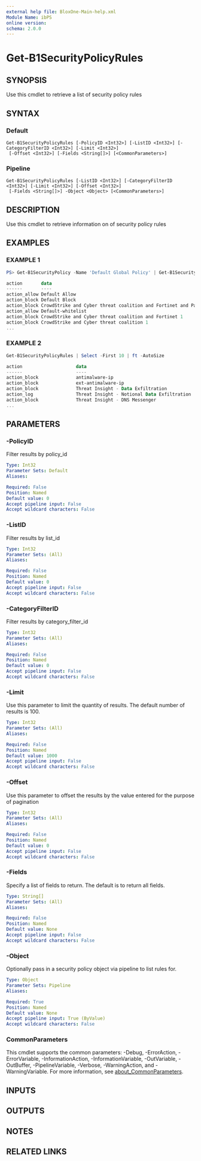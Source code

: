 ```yaml
---
external help file: BloxOne-Main-help.xml
Module Name: ibPS
online version:
schema: 2.0.0
---
```


# Get-B1SecurityPolicyRules

## SYNOPSIS
Use this cmdlet to retrieve a list of security policy rules

## SYNTAX

### Default
```
Get-B1SecurityPolicyRules [-PolicyID <Int32>] [-ListID <Int32>] [-CategoryFilterID <Int32>] [-Limit <Int32>]
 [-Offset <Int32>] [-Fields <String[]>] [<CommonParameters>]
```

### Pipeline
```
Get-B1SecurityPolicyRules [-ListID <Int32>] [-CategoryFilterID <Int32>] [-Limit <Int32>] [-Offset <Int32>]
 [-Fields <String[]>] -Object <Object> [<CommonParameters>]
```

## DESCRIPTION
Use this cmdlet to retrieve information on of security policy rules

## EXAMPLES

### EXAMPLE 1
```powershell
PS> Get-B1SecurityPolicy -Name 'Default Global Policy' | Get-B1SecurityPolicyRules | ft -AutoSize

action       data                                                                list_id policy_id policy_name           redirect_name rule_tags            type
------       ----                                                                ------- --------- -----------           ------------- ---------            ----
action_allow Default Allow                                                        553567     56924 Default Global Policy               @{tag_scope=; tags=} custom_list
action_block Default Block                                                        756742     56924 Default Global Policy               @{tag_scope=; tags=} custom_list
action_block CrowdStrike and Cyber threat coalition and Fortinet and Palo Alto 1  423566     56924 Default Global Policy               @{tag_scope=; tags=} custom_list
action_allow Default-whitelist                                                    423567     56924 Default Global Policy               @{tag_scope=; tags=} custom_list
action_block CrowdStrike and Cyber threat coalition and Fortinet 1                522345     56924 Default Global Policy               @{tag_scope=; tags=} custom_list
action_block CrowdStrike and Cyber threat coalition 1                             253356     56924 Default Global Policy               @{tag_scope=; tags=} custom_list
...
```

### EXAMPLE 2
```powershell
Get-B1SecurityPolicyRules | Select -First 10 | ft -AutoSize

action                    data                                                                list_id policy_id policy_name           redirect_name rule_tags            type
------                    ----                                                                ------- --------- -----------           ------------- ---------            ----
action_block              antimalware-ip                                                            0    123456 corporate-policy                                         @{tag_scope=; tags=} named_feed
action_block              ext-antimalware-ip                                                        0    123456 corporate-policy                                         @{tag_scope=; tags=} named_feed
action_block              Threat Insight - Data Exfiltration                                        0    453532 iot-policy                                               @{tag_scope=; tags=} custom_list
action_log                Threat Insight - Notional Data Exfiltration                               0    453532 iot-policy                                               @{tag_scope=; tags=} custom_list
action_block              Threat Insight - DNS Messenger                                            0    453532 iot-policy                                               @{tag_scope=; tags=} custom_list
...
```

## PARAMETERS

### -PolicyID
Filter results by policy_id

```yaml
Type: Int32
Parameter Sets: Default
Aliases:

Required: False
Position: Named
Default value: 0
Accept pipeline input: False
Accept wildcard characters: False
```

### -ListID
Filter results by list_id

```yaml
Type: Int32
Parameter Sets: (All)
Aliases:

Required: False
Position: Named
Default value: 0
Accept pipeline input: False
Accept wildcard characters: False
```

### -CategoryFilterID
Filter results by category_filter_id

```yaml
Type: Int32
Parameter Sets: (All)
Aliases:

Required: False
Position: Named
Default value: 0
Accept pipeline input: False
Accept wildcard characters: False
```

### -Limit
Use this parameter to limit the quantity of results.
The default number of results is 100.

```yaml
Type: Int32
Parameter Sets: (All)
Aliases:

Required: False
Position: Named
Default value: 1000
Accept pipeline input: False
Accept wildcard characters: False
```

### -Offset
Use this parameter to offset the results by the value entered for the purpose of pagination

```yaml
Type: Int32
Parameter Sets: (All)
Aliases:

Required: False
Position: Named
Default value: 0
Accept pipeline input: False
Accept wildcard characters: False
```

### -Fields
Specify a list of fields to return.
The default is to return all fields.

```yaml
Type: String[]
Parameter Sets: (All)
Aliases:

Required: False
Position: Named
Default value: None
Accept pipeline input: False
Accept wildcard characters: False
```

### -Object
Optionally pass in a security policy object via pipeline to list rules for.

```yaml
Type: Object
Parameter Sets: Pipeline
Aliases:

Required: True
Position: Named
Default value: None
Accept pipeline input: True (ByValue)
Accept wildcard characters: False
```

### CommonParameters
This cmdlet supports the common parameters: -Debug, -ErrorAction, -ErrorVariable, -InformationAction, -InformationVariable, -OutVariable, -OutBuffer, -PipelineVariable, -Verbose, -WarningAction, and -WarningVariable. For more information, see [about_CommonParameters](http://go.microsoft.com/fwlink/?LinkID=113216).

## INPUTS

## OUTPUTS

## NOTES

## RELATED LINKS
